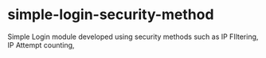 # simple-login-security-method
Simple Login module developed using security methods such as IP FIltering, IP Attempt counting,

